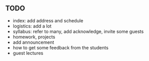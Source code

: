 ## TODO

* index: add address and schedule 
* logistics: add a lot
* syllabus: refer to many, add acknowledge, invite some guests
* homework, projects
* add announcement
* how to get some feedback from the students
* guest lectures
